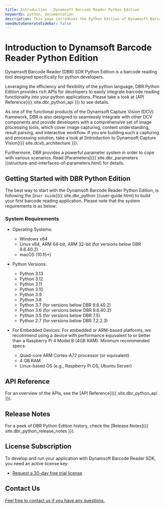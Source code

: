 ```yaml
---
title: Introduction - Dynamsoft Barcode Reader Python Edition
keywords: python, documentation
description: This page introduces the Python Edition of Dynamsoft Barcode Reader
needAutoGenerateSidebar: false
---
```


# Introduction to Dynamsoft Barcode Reader Python Edition

Dynamsoft Barcode Reader (DBR) SDK Python Edition is a barcode reading tool designed specifically for python developers.

Leveraging the efficiency and flexibility of the python language, DBR Python Edition provides rich APIs for developers to easily integrate barcode reading functionality into your python applications. Please take a look at [API Reference]({{ site.dbr_python_api }}) to see details.

As one of the functional products of the Dynamsoft Capture Vision (DCV) framework, DBR is also designed to seamlessly integrate with other DCV components and provide developers with a comprehensive set of image processing tools, which cover image capturing, content understanding, result parsing, and interactive workflow. If you are building such a capturing and processing solution, take a look at [Introduction to Dynamsoft Capture Vision]({{ site.dcvb_architecture }}).

Furthermore, DBR provides a powerful parameter system in order to cope with various scenarios. Read [Parameters]({{ site.dbr_parameters }}structure-and-interfaces-of-parameters.html) for details.

## Getting Started with DBR Python Edition

The best way to start with the Dynamsoft Barcode Reader Python Edition, is following the [`User Guide`]({{ site.dbr_python }}user-guide.html) to build your first barcode reading application. Please note that the system requirements is as below:

### System Requirements

- Operating Systems:
  - Windows x64
  - Linux x64, ARM 64-bit, ARM 32-bit (for versions below DBR 9.6.40.2)
  - macOS (10.15+)

- Python Versions:
  - Python 3.13
  - Python 3.12
  - Python 3.11
  - Python 3.10
  - Python 3.9
  - Python 3.8
  - Python 3.7 (for versions below DBR 9.6.40.2)
  - Python 3.6 (for versions below DBR 9.6.40.2)
  - Python 3.5 (for versions below DBR 7.5)
  - Python 2.7 (for versions below DBR 7.2.2.3)

- For Embedded Devices:
For embedded or ARM-based platforms, we recommend using a device with performance equivalent to or better than a Raspberry Pi 4 Model B (4GB RAM). Minimum recommended specs:
  - Quad-core ARM Cortex-A72 processor (or equivalent)
  - 4 GB RAM
  - Linux-based OS (e.g., Raspberry Pi OS, Ubuntu Server)

## API Reference

For an overview of the APIs, see the [API Reference]({{ site.dbr_python_api }}).

## Release Notes

For a peek of DBR Python Edition history, check the [Release Notes]({{ site.dbr_python_release_notes }}).

## License Subscription

To develop and run your application with Dynamsoft Barcode Reader SDK, you need an active license key:
* <a href="https://www.dynamsoft.com/customer/license/trialLicense?utm_source=docs&product=dbr&package=python" target="_blank">Request a 30-day free trial license</a>

## Contact Us

<a href="https://www.dynamsoft.com/company/customer-service/#contact" target="_blank">Feel free to contact us if you have any questions.</a>